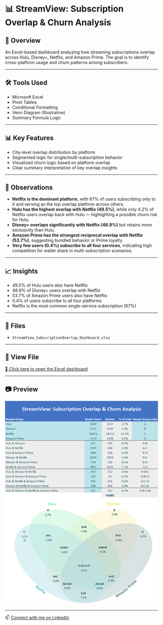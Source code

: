 # 📊 StreamView: Subscription Overlap & Churn Analysis

## 📌 Overview
An Excel-based dashboard analyzing how streaming subscriptions overlap across Hulu, Disney+, Netflix, and Amazon Prime. The goal is to identify cross-platform usage and churn patterns among subscribers.

---

## 🛠️ Tools Used
- Microsoft Excel
- Pivot Tables
- Conditional Formatting
- Venn Diagram (Illustrative)
- Summary Formula Logic

---

## 📊 Key Features
- City-level overlap distribution by platform
- Segmented logic for single/multi-subscription behavior
- Visualized churn logic based on platform overlap
- Clear summary interpretation of key overlap insights

---


## 📝 Observations
- **Netflix is the dominant platform**, with 67% of users subscribing only to it and serving as the top overlap platform across others.
- **Hulu has the highest overlap with Netflix (49.5%)**, while only 4.2% of Netflix users overlap back with Hulu — highlighting a possible churn risk for Hulu.
- **Disney+ overlaps significantly with Netflix (48.9%)** but retains more exclusivity than Hulu.
- **Amazon Prime has the strongest reciprocal overlap with Netflix (53.7%)**, suggesting bundled behavior or Prime loyalty.
- **Very few users (0.4%) subscribe to all four services**, indicating high competition for wallet share in multi-subscription scenarios.

---

## 📈 Insights
- 49.5% of Hulu users also have Netflix  
- 48.9% of Disney+ users overlap with Netflix  
- 53.7% of Amazon Prime users also have Netflix  
- 0.4% of users subscribe to all four platforms  
- Netflix is the most common single-service subscription (67%)

---

## 📁 Files
- `StreamView_SubscriptionOverlap_Dashboard.xlsx`

---

## 🔗 View File  
[📂 Click here to open the Excel dashboard](https://github.com/prakshalishah/streamview-subscription-overlap/blob/main/StreamView_SubscriptionOverlap_Dashboard.xlsx)

---

## 📷 Preview

![Dashboard Preview](preview.png)

---

📫 [Connect with me on LinkedIn](https://linkedin.com/in/prakshalishah)
